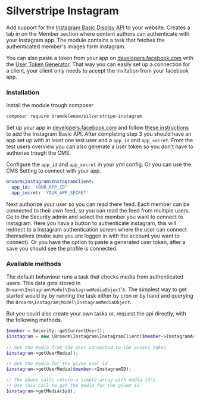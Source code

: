 # Silverstripe Instagram

Add support for the [Instagram Basic Display API](https://developers.facebook.com/docs/instagram-basic-display-api) to your website.
Creates a tab in on the Member section where content authors can authenticate with your Instagram app.
The module contains a task that fetches the authenticated member's images form instagram.

You can also paste a token from your app on [developers.facebook.com](https://developers.facebook.com/) with the [User Token Generator](https://developers.facebook.com/docs/instagram-basic-display-api/overview#user-token-generator).
That way you can easily set up a connection for a client, your client only needs to accept the invitation from your facebook app. 

### Installation

Install the module trough composer

```bash
composer require bramdeleeuw/silverstripe-instagram
```

Set up your app in [developers.facebook.com](https://developers.facebook.com/) and follow [these instructions](https://developers.facebook.com/docs/instagram-basic-display-api/getting-started) to add the Instagram Basic API.
After completing step 3 you should have an app set up with at least one test user and a `app_id` and `app_secret`.
From the test users overview you can also generate a user token so you don't have to authorise trough the CMS.  

Configure the `app_id` and `app_secret` in your yml config. Or you can use the CMS Setting to connect with your app.

```yaml
Broarm\Instagram\InstagramClient:
  app_id: 'YOUR_APP_ID'
  app_secret: 'YOUR_APP_SECRET'
```

Next authorize your user so you can read there feed. Each member can be connected to their own feed, so you can read the feed from multiple users.
Go to the Security admin and select the member you want to connect to instagram. 
Here you hava a button to authenticate instagram, this will redirect to a Instagram authentication screen where the user can connect themselves (make sure you are loggen in with the account you want to connect).
Or you have the option to paste a generated user token, after a save you should see the profile is connected.

### Available methods

The default behaviour runs a task that checks media from authenticated users. This data gets stored in `Broarm\Instagram\Model\InstagramMediaObject`'s. 
The simplest way to get started would by by running the task either by cron or by hand and querying the `Broarm\Instagram\Model\InstagramMediaObject`.

But you could also create your own tasks or, request the api directly, with the following methods.

```php
$member = Security::getCurrentUser();
$instagram = new \Broarm\Instagram\InstagramClient($member->InstagramAccessToken);
 
// Get the media from the user connected to the access token
$instagram->getUserMedia();

// Get the media for the given user id
$instagram->getUserMedia($member->InstagramID); 

// The above calls return a simple array with media id's 
// Use this call to get the media for the given id
$instagram->getMedia($id);
```
